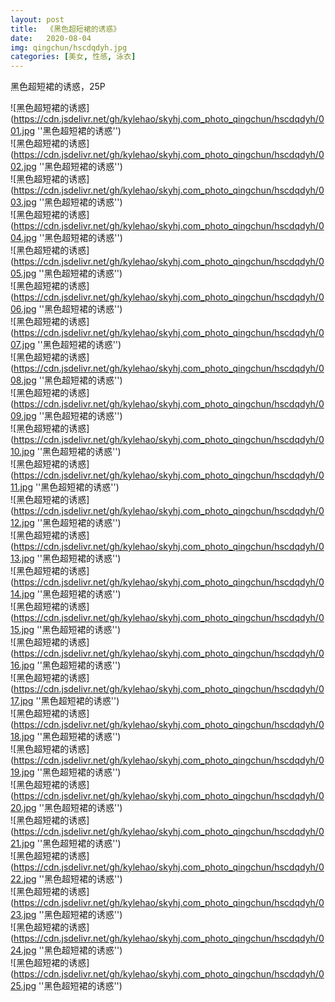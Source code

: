 ```yaml
---
layout: post
title:  《黑色超短裙的诱惑》
date:   2020-08-04
img: qingchun/hscdqdyh.jpg
categories: [美女, 性感, 泳衣]
---
```


黑色超短裙的诱惑，25P

![黑色超短裙的诱惑](https://cdn.jsdelivr.net/gh/kylehao/skyhj.com_photo_qingchun/hscdqdyh/001.jpg ''黑色超短裙的诱惑'') <br>
![黑色超短裙的诱惑](https://cdn.jsdelivr.net/gh/kylehao/skyhj.com_photo_qingchun/hscdqdyh/002.jpg ''黑色超短裙的诱惑'') <br>
![黑色超短裙的诱惑](https://cdn.jsdelivr.net/gh/kylehao/skyhj.com_photo_qingchun/hscdqdyh/003.jpg ''黑色超短裙的诱惑'') <br>
![黑色超短裙的诱惑](https://cdn.jsdelivr.net/gh/kylehao/skyhj.com_photo_qingchun/hscdqdyh/004.jpg ''黑色超短裙的诱惑'') <br>
![黑色超短裙的诱惑](https://cdn.jsdelivr.net/gh/kylehao/skyhj.com_photo_qingchun/hscdqdyh/005.jpg ''黑色超短裙的诱惑'') <br>
![黑色超短裙的诱惑](https://cdn.jsdelivr.net/gh/kylehao/skyhj.com_photo_qingchun/hscdqdyh/006.jpg ''黑色超短裙的诱惑'') <br>
![黑色超短裙的诱惑](https://cdn.jsdelivr.net/gh/kylehao/skyhj.com_photo_qingchun/hscdqdyh/007.jpg ''黑色超短裙的诱惑'') <br>
![黑色超短裙的诱惑](https://cdn.jsdelivr.net/gh/kylehao/skyhj.com_photo_qingchun/hscdqdyh/008.jpg ''黑色超短裙的诱惑'') <br>
![黑色超短裙的诱惑](https://cdn.jsdelivr.net/gh/kylehao/skyhj.com_photo_qingchun/hscdqdyh/009.jpg ''黑色超短裙的诱惑'') <br>
![黑色超短裙的诱惑](https://cdn.jsdelivr.net/gh/kylehao/skyhj.com_photo_qingchun/hscdqdyh/010.jpg ''黑色超短裙的诱惑'') <br>
![黑色超短裙的诱惑](https://cdn.jsdelivr.net/gh/kylehao/skyhj.com_photo_qingchun/hscdqdyh/011.jpg ''黑色超短裙的诱惑'') <br>
![黑色超短裙的诱惑](https://cdn.jsdelivr.net/gh/kylehao/skyhj.com_photo_qingchun/hscdqdyh/012.jpg ''黑色超短裙的诱惑'') <br>
![黑色超短裙的诱惑](https://cdn.jsdelivr.net/gh/kylehao/skyhj.com_photo_qingchun/hscdqdyh/013.jpg ''黑色超短裙的诱惑'') <br>
![黑色超短裙的诱惑](https://cdn.jsdelivr.net/gh/kylehao/skyhj.com_photo_qingchun/hscdqdyh/014.jpg ''黑色超短裙的诱惑'') <br>
![黑色超短裙的诱惑](https://cdn.jsdelivr.net/gh/kylehao/skyhj.com_photo_qingchun/hscdqdyh/015.jpg ''黑色超短裙的诱惑'') <br>
![黑色超短裙的诱惑](https://cdn.jsdelivr.net/gh/kylehao/skyhj.com_photo_qingchun/hscdqdyh/016.jpg ''黑色超短裙的诱惑'') <br>
![黑色超短裙的诱惑](https://cdn.jsdelivr.net/gh/kylehao/skyhj.com_photo_qingchun/hscdqdyh/017.jpg ''黑色超短裙的诱惑'') <br>
![黑色超短裙的诱惑](https://cdn.jsdelivr.net/gh/kylehao/skyhj.com_photo_qingchun/hscdqdyh/018.jpg ''黑色超短裙的诱惑'') <br>
![黑色超短裙的诱惑](https://cdn.jsdelivr.net/gh/kylehao/skyhj.com_photo_qingchun/hscdqdyh/019.jpg ''黑色超短裙的诱惑'') <br>
![黑色超短裙的诱惑](https://cdn.jsdelivr.net/gh/kylehao/skyhj.com_photo_qingchun/hscdqdyh/020.jpg ''黑色超短裙的诱惑'') <br>
![黑色超短裙的诱惑](https://cdn.jsdelivr.net/gh/kylehao/skyhj.com_photo_qingchun/hscdqdyh/021.jpg ''黑色超短裙的诱惑'') <br>
![黑色超短裙的诱惑](https://cdn.jsdelivr.net/gh/kylehao/skyhj.com_photo_qingchun/hscdqdyh/022.jpg ''黑色超短裙的诱惑'') <br>
![黑色超短裙的诱惑](https://cdn.jsdelivr.net/gh/kylehao/skyhj.com_photo_qingchun/hscdqdyh/023.jpg ''黑色超短裙的诱惑'') <br>
![黑色超短裙的诱惑](https://cdn.jsdelivr.net/gh/kylehao/skyhj.com_photo_qingchun/hscdqdyh/024.jpg ''黑色超短裙的诱惑'') <br>
![黑色超短裙的诱惑](https://cdn.jsdelivr.net/gh/kylehao/skyhj.com_photo_qingchun/hscdqdyh/025.jpg ''黑色超短裙的诱惑'') <br>
